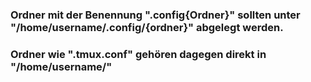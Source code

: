 ### Ordner mit der Benennung ".config{Ordner}" sollten unter "/home/username/.config/{ordner}" abgelegt werden.
### Ordner wie ".tmux.conf" gehören dagegen direkt in "/home/username/"

